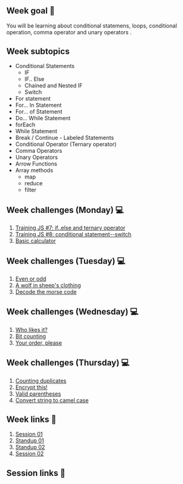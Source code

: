 <h1 align="center"></h1>

## Week goal 🏁

<p>You will be learning about conditional statemens, loops, conditional operation, comma operator and unary operators .</p>

## Week subtopics

- Conditional Statements
  - IF
  - IF.. Else
  - Chained and Nested IF
  - Switch
- For statement
- For... In Statement
- For... of Statement
- Do... While Statement
- forEach
- While Statement
- Break / Continue - Labeled Statements
- Conditional Operator (Ternary operator)
- Comma Operators
- Unary Operators
- Arrow Functions
- Array methods
  - map
  - reduce
  - filter

## Week challenges (Monday) 💻

1. [Training JS #7: if..else and ternary operator](./challenges/e00.md)
2. [Training JS #8: conditional statement--switch](./challenges/e01.md)
3. [Basic calculator](./challenges/e02.md)

## Week challenges (Tuesday) 💻

1. [Even or odd](./challenges/e03.md)
2. [A wolf in sheep's clothing](./challenges/e04.md)
3. [Decode the morse code](./challenges/e05.md)

## Week challenges (Wednesday) 💻

1. [Who likes it?](./challenges/e06.md)
2. [Bit counting](./challenges/e07.md)
3. [Your order, please](./challenges/e08.md)

## Week challenges (Thursday) 💻

1. [Counting duplicates](./challenges/e09.md)
2. [Encrypt this!](./challenges/e10.md)
3. [Valid parentheses](./challenges/e11.md)
4. [Convert string to camel case](./challenges/e12.md)

## Week links 🔗

1. [Session 01](https://github.com/corecodeio/FUND04-JS/blob/main/W08/01.js)
2. [Standup 01](https://github.com/corecodeio/FUND04-JS/blob/main/W08/01stdp.js)
3. [Standup 02](https://github.com/corecodeio/FUND04-JS/blob/main/W08/02stdp.js)
4. [Session 02](https://github.com/corecodeio/FUND04-JS/blob/main/W08/03.js)

## Session links 🔗